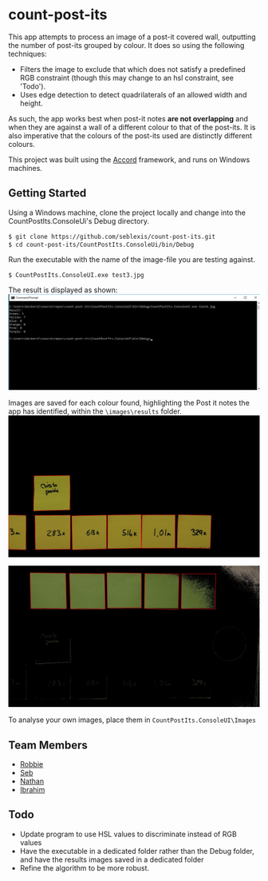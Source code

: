 # count-post-its 

This app attempts to process an image of a post-it covered wall, outputting the number of post-its grouped by colour. 
It does so using the following techniques:
* Filters the image to exclude that which does not satisfy a predefined RGB constraint (though this may change to an hsl constraint, see 'Todo').
* Uses edge detection to detect quadrilaterals of an allowed width and height.

As such, the app works best when post-it notes **are not overlapping** and when they are against a wall of a different colour to that of the post-its.
It is also imperative that the colours of the post-its used are distinctly different colours. 

This project was built using the [Accord](http://accord-framework.net/) framework, and runs on Windows machines.

## Getting Started

Using a Windows machine, clone the project locally and change into the CountPostIts.ConsoleUi's Debug directory.
```
$ git clone https://github.com/seblexis/count-post-its.git
$ cd count-post-its/CountPostIts.ConsoleUi/bin/Debug
```

Run the executable with the name of the image-file you are testing against.
```
$ CountPostIts.ConsoleUI.exe test3.jpg
```
The result is displayed as shown:
![CounterResults](./readme/counter_results.png)

Images are saved for each colour found, highlighting the Post it notes the app has identified, within the ```\images\results``` folder.
![drawnResultsYellow](./readme/result_Yellow.jpg)

![drawnResultsGreen](./readme/result_Green.jpg)  

To analyse your own images, place them in ```CountPostIts.ConsoleUI\Images```  

## Team Members
* [Robbie](https://github.com/racldn)
* [Seb](https://github.com/seblexis)
* [Nathan](https://github.com/NathanQuayle)
* [Ibrahim](https://github.com/ibrahimLexis)

## Todo
* Update program to use HSL values to discriminate instead of RGB values
* Have the executable in a dedicated folder rather than the Debug folder, and have the results images saved in a dedicated folder
* Refine the algorithm to be more robust.


